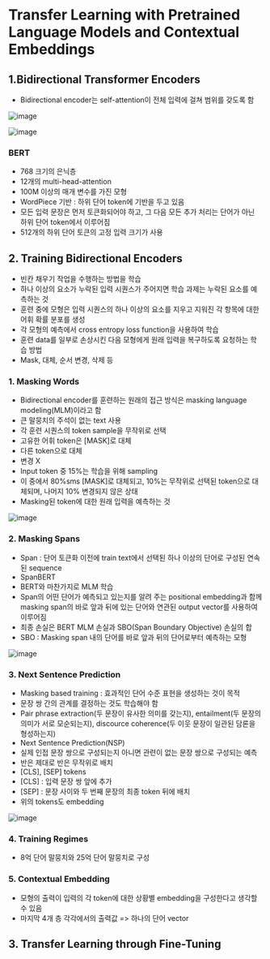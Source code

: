 # Transfer Learning with Pretrained Language Models and Contextual Embeddings

## 1.Bidirectional Transformer Encoders

- Bidirectional encoder는 self-attention이 전체 입력에 걸쳐 범위를 갖도록 함

![image](https://user-images.githubusercontent.com/80622859/204095708-946f53d1-35e7-4db3-b495-2a29e96d5bb8.png)

![image](https://user-images.githubusercontent.com/80622859/204095759-39c23850-4627-428c-bae7-3bed7a8a8c73.png)

### BERT

- 768 크기의 은닉층
- 12개의 multi-head-attention
- 100M 이상의 매개 변수를 가진 모형
- WordPiece 기반 : 하위 단어 token에 기반을 두고 있음
- 모든 입력 문장은 먼저 토큰화되어야 하고, 그 다음 모든 추가 처리는 단어가 아닌 하위 단어 token에서 이루어짐
- 512개의 하위 단어 토큰의 고정 입력 크기가 사용


## 2. Training Bidirectional Encoders
- 빈칸 채우기 작업을 수행하는 방법을 학습
- 하나 이상의 요소가 누락된 입력 시퀀스가 주어지면 학습 과제는 누락된 요소를 예측하는 것
- 훈련 중에 모형은 입력 시퀀스의 하나 이상의 요소를 지우고 지워진 각 항목에 대한 어휘 확률 분포를 생성
- 각 모형의 예측에서 cross entropy loss function을 사용하여 학습
- 훈련 data를 일부로 손상시킨 다음 모형에게 원래 입력을 복구하도록 요청하는 학습 방법
- Mask, 대체, 순서 변경, 삭제 등

### 1. Masking Words
- Bidirectional encoder를 훈련하는 원래의 접근 방식은 masking language modeling(MLM)이라고 함
- 큰 말뭉치의 주석이 없는 text 사용
- 각 훈련 시퀀스의 token sample을 무작위로 선택
- 고유한 어휘 token은 [MASK]로 대체
- 다른 token으로 대체
- 변경 X
- Input token 중 15%는 학습을 위해 sampling
- 이 중에서 80%sms [MASK]로 대체되고, 10%는 무작위로 선택된 token으로 대체되며, 나머지 10% 변경되지 않은 상태
- Masking된 token에 대한 원래 입력을 예측하는 것

![image](https://user-images.githubusercontent.com/80622859/204096144-8a6b0f55-2c1d-48e6-aeeb-f480c35dcae3.png)

### 2. Masking Spans
- Span : 단어 토큰화 이전에 train text에서 선택된 하나 이상의 단어로 구성된 연속된 sequence
- SpanBERT
- BERT와 마찬가지로 MLM 학습
- Span의 어떤 단어가 예측되고 있는지를 알려 주는 positional embedding과 함께 masking span의 바로 앞과 뒤에 있는 단어와 연관된 output vector를 사용하여 이루어짐 
- 최종 손실은 BERT MLM 손실과 SBO(Span Boundary Objective) 손실의 합
- SBO : Masking span 내의 단어를 바로 앞과 뒤의 단어로부터 예측하는 모형

![image](https://user-images.githubusercontent.com/80622859/204096380-54703ce4-4ccf-4c57-a7c6-3069fa497d91.png)

### 3. Next Sentence Prediction

- Masking based training : 효과적인 단어 수준 표현을 생성하는 것이 목적
- 문장 쌍 간의 관계를 결정하는 것도 학습해야 함
- Pair phrase extraction(두 문장이 유사한 의미를 갖는지), entailment(두 문장의 의미가 서로 모순되는지), discource coherence(두 이웃 문장이 일관된 담론을 형성하는지)
- Next Sentence Prediction(NSP)
- 실제 인접 문장 쌍으로 구성되는지 아니면 관련이 없는 문장 쌍으로 구성되는 예측
- 반은 제대로 반은 무작위로 배치
- [CLS], [SEP] tokens
- [CLS] : 입력 문장 쌍 앞에 추가
- [SEP] : 문장 사이와 두 번째 문장의 최종 token 뒤에 배치
- 위의 tokens도 embedding

![image](https://user-images.githubusercontent.com/80622859/204096608-f4d0bb36-d110-4a8f-9ab0-9a8a3b17daf3.png)

### 4. Training Regimes
- 8억 단어 말뭉치와 25억 단어 말뭉치로 구성

### 5. Contextual Embedding
- 모형의 출력이 입력의 각 token에 대한 상황별 embedding을 구성한다고 생각할 수 있음
- 마지막 4개 층 각각에서의 출력값 => 하나의 단어 vector

## 3. Transfer Learning through Fine-Tuning
